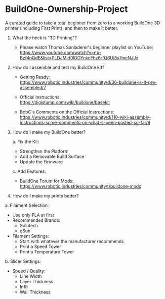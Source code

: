 # BuildOne-Ownership-Project
A curated guide to take a total beginner from zero to a working BuildOne 3D printer (including First Print), and then to make it better.

1.  What the heck is "3D Printing"?

    - Please watch Thomas Sanladerer's beginner playlist on YouTube:  
      https://www.youtube.com/watch?v=nb-Bzf4nQdE&list=PLDJMid0lOOYnkcFhz6rfQ6Uj8x7meNJJx

2.  How do I assemble and test my BuildOne kit?

    - Getting Ready:  
      https://www.robotic.industries/community/d/36-buildone-is-it-pre-assembled/7

    - Official Instructions:  
      https://digistump.com/wiki/buildone/basekit
    
    - BobC's Comments on the Official Instructions:  
      https://www.robotic.industries/community/d/110-wiki-assembly-instructions-some-comments-on-what-s-been-posted-so-far/9
      
3.  How do I make my BuildOne better?

    a. Fix the Kit:
      - Strengthen the Platform
      - Add a Removable Build Surface
      - Update the Firmware
    
    c. Add Features:
      - BuildOne Forum for Mods:  
        https://www.robotic.industries/community/t/buildone-mods
    
  4. How do I make my prints better?
  
   a. Filament Selection:
   - Use only PLA at first
   - Recommended Brands:
     - Solutech
     - eSun
   - Filament Settings:
     - Start with whatever the manufacturer recommends
     - Print a Speed Tower
     - Print a Temperature Tower
    
   b. Slicer Settings:
   - Speed / Quality:
     - Line Width
     - Layer Thickness
     - Infill
     - Wall Thickness
